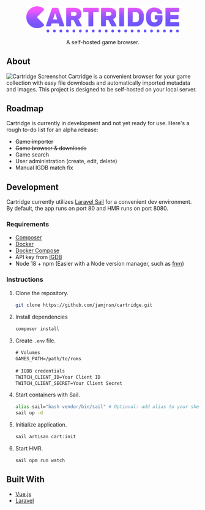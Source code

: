 <div align="center">
  <img src="static/images/logo-full.png" alt="Logo" width="400" height="auto">
  <p align="center">
    A self-hosted game browser.
  </p>
</div>

## About
![Cartridge Screenshot](https://user-images.githubusercontent.com/1876231/169448529-54259dc2-0ad6-44eb-bc3e-df56220a6e64.png)
Cartridge is a convenient browser for your game collection with easy file downloads and automatically imported metadata and images. This project is designed to be self-hosted on your local server.

## Roadmap
Cartridge is currently in development and not yet ready for use. Here's a rough to-do list for an alpha release:

- ~~Game importer~~
- ~~Game browser & downloads~~
- Game search
- User administration (create, edit, delete)
- Manual IGDB match fix

## Development
Cartridge currently utilizes [Laravel Sail](https://laravel.com/docs/9.x/sail) for a convenient dev environment. By default, the app runs on port 80 and HMR runs on port 8080.

### Requirements
- [Composer](https://getcomposer.org/)
- [Docker](https://docs.docker.com/get-docker/)
- [Docker Compose](https://docs.docker.com/compose/install/)
- API key from [IGDB](https://api-docs.igdb.com/#about)
- Node 18 + npm (Easier with a Node version manager, such as [fnm](https://github.com/Schniz/fnm))

### Instructions
1. Clone the repository.  
	```sh
	git clone https://github.com/jamjnsn/cartridge.git
	```
2. Install dependencies  
	```sh
	composer install
	```
3. Create `.env` file.  
	```
	# Volumes
	GAMES_PATH=/path/to/roms

	# IGDB credentials
	TWITCH_CLIENT_ID=Your Client ID
	TWITCH_CLIENT_SECRET=Your Client Secret
	```
4. Start containers with Sail.  
	```sh
	alias sail="bash vendor/bin/sail" # Optional: add alias to your shell profile
	sail up -d
	```
5. Initialize application.  
	```sh
	sail artisan cart:init
	```
6. Start HMR.
	```
	sail npm run watch
	```

	

## Built With
* [Vue.js](https://vuejs.org/)
* [Laravel](https://laravel.com)
